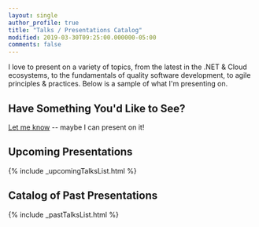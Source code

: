 ```yaml
---
layout: single
author_profile: true 
title: "Talks / Presentations Catalog"
modified: 2019-03-30T09:25:00.000000-05:00
comments: false
---
```


I love to present on a variety of topics, from the latest in the .NET & Cloud ecosystems, to the fundamentals of quality software development, to agile principles & practices. Below is a sample of what I'm presenting on.

## Have Something You'd Like to See?

[Let me know](mailto:SeanKilleen@gmail.com) -- maybe I can present on it!

## Upcoming Presentations

{% include _upcomingTalksList.html %}

## Catalog of Past Presentations

{% include _pastTalksList.html %}